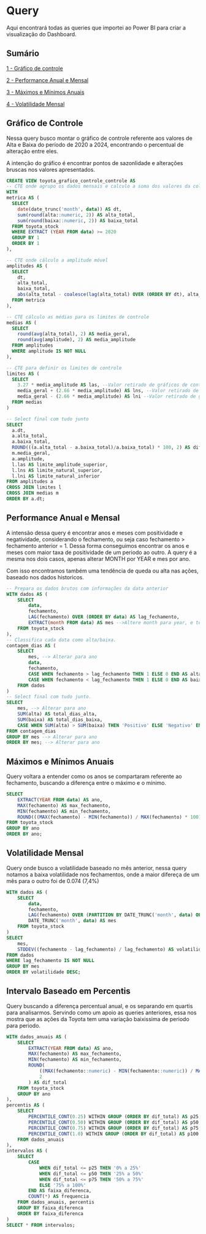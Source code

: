 # Query
Aqui encontrará todas as queries que importei ao Power BI para criar a visualização do Dashboard.

## Sumário
[1 - Gráfico de controle](#Gráfico-de-controle)

[2 - Performance Anual e Mensal](#Performance-Anual-e-Mensal)

[3 - Máximos e Mínimos Anuais](#Máximos-e-Mínimos-Anuais)

[4 - Volatilidade Mensal](#Volatilidade-Mensal)

## Gráfico de Controle
Nessa query busco montar o gráfico de controle referente aos valores de Alta e Baixa do período de 2020 a 2024, encontrando o percentual de alteração entre eles.

A intenção do gráfico é encontrar pontos de sazonlidade e alterações bruscas nos valores apresentados.


```sql
CREATE VIEW toyota_grafico_controle_controle AS
-- CTE onde agrupo os dados mensais e calculo a soma dos valores da coluna.
WITH 
metrica AS (
  SELECT 
    date(date_trunc('month', data)) AS dt,
    sum(round(alta::numeric, 2)) AS alta_total,
    sum(round(baixa::numeric, 2)) AS baixa_total
  FROM toyota_stock
  WHERE EXTRACT (YEAR FROM data) >= 2020 
  GROUP BY 1
  ORDER BY 1
),

-- CTE onde cálculo a amplitude móvel
amplitudes AS (
  SELECT 
    dt,
    alta_total,
    baixa_total,
    abs(alta_total - coalesce(lag(alta_total) OVER (ORDER BY dt), alta_total)) AS amplitude --Faço o uso de coalesce para evitar o uso de outra cte
  FROM metrica
),

-- CTE cálculo as médias para os limites de controle
medias AS (
  SELECT
    round(avg(alta_total), 2) AS media_geral,
    round(avg(amplitude), 2) AS media_amplitude
  FROM amplitudes
  WHERE amplitude IS NOT NULL
),

-- CTE para definir os limites de controle
limites AS (
  SELECT
    3.27 * media_amplitude AS las, --Valor retirado de gráficos de controle XMR
    media_geral + (2.66 * media_amplitude) AS lns, --Valor retirado de gráficos de controle XMR
    media_geral - (2.66 * media_amplitude) AS lni --Valor retirado de gráficos de controle XMR
  FROM medias
)

-- Select final com tudo junto
SELECT
  a.dt,
  a.alta_total,
  a.baixa_total,
  ROUND(((a.alta_total - a.baixa_total)/a.baixa_total) * 100, 2) AS diferenca,
  m.media_geral,
  a.amplitude,
  l.las AS limite_amplitude_superior,
  l.lns AS limite_natural_superior,
  l.lni AS limite_natural_inferior
FROM amplitudes a
CROSS JOIN limites l
CROSS JOIN medias m
ORDER BY a.dt;
```
## Performance Anual e Mensal
A intensão dessa query é encontrar anos e meses com positividade e negatividade, considerando o fechamento, ou seja caso fechamento > fechamento anterior = 1. Dessa forma conseguimos encontrar os anos e meses com maior taxa de positividade de um periodo ao outro. A query é a mesma nos dois casos, apenas alterar MONTH por YEAR e mes por ano.

Com isso encontramos também uma tendência de queda ou alta nas ações, baseado nos dados historicos.

```sql
-- Prepara os dados brutos com informações da data anterior
WITH dados AS (
    SELECT 
        data,
        fechamento,
        LAG(fechamento) OVER (ORDER BY data) AS lag_fechamento,
        EXTRACT(month FROM data) AS mes -->Altere month para year, e tera o resultado anual, o Alias é interessante mudar para ano
    FROM toyota_stock
),
-- Classifica cada data como alta/baixa.
contagem_dias AS (
    SELECT 
        mes, --> Alterar para ano
        data,
        fechamento,
        CASE WHEN fechamento > lag_fechamento THEN 1 ELSE 0 END AS alta,
        CASE WHEN fechamento < lag_fechamento THEN 1 ELSE 0 END AS baixa
    FROM dados
)
-- Select final com tudo junto.
SELECT 
    mes, --> Alterar para ano
    SUM(alta) AS total_dias_alta,
    SUM(baixa) AS total_dias_baixa,
    CASE WHEN SUM(alta) > SUM(baixa) THEN 'Positivo' ELSE 'Negativo' END AS positivo_negativo
FROM contagem_dias
GROUP BY mes --> Alterar para ano
ORDER BY mes; --> Alterar para ano
```
## Máximos e Mínimos Anuais
Query voltara a entender como os anos se compartaram referente ao fechamento, buscando a diferença entre o máximo e o mínimo.

```sql
SELECT 
    EXTRACT(YEAR FROM data) AS ano, 
    MAX(fechamento) AS max_fechamento,
    MIN(fechamento) AS min_fechamento,
    ROUND(((MAX(fechamento) - MIN(fechamento)) / MAX(fechamento) * 100)::numeric, 2) AS dif_total
FROM toyota_stock
GROUP BY ano
ORDER BY ano;
```
## Volatilidade Mensal
Query onde busco a volatilidade baseado no mês anterior, nessa query notamos a baixa volatilidade nos fechamentos, onde a maior difereça de um mês para o outro foi de 0.074 (7,4%)

```sql
WITH dados AS (
    SELECT 
        data,
        fechamento,
        LAG(fechamento) OVER (PARTITION BY DATE_TRUNC('month', data) ORDER BY data) AS lag_fechamento,
        DATE_TRUNC('month', data) AS mes
    FROM toyota_stock
)
SELECT 
    mes,
    STDDEV((fechamento - lag_fechamento) / lag_fechamento) AS volatilidade
FROM dados
WHERE lag_fechamento IS NOT NULL
GROUP BY mes
ORDER BY volatilidade DESC;
```
## Intervalo Baseado em Percentis
Query buscando a diferença percentual anual, e os separando em quartis para analisarmos. Servindo como um apoio as queries anteriores, essa nos mostra que as ações da Toyota tem uma variação baixissima de periodo para periodo.

```sql
WITH dados_anuais AS (
    SELECT 
        EXTRACT(YEAR FROM data) AS ano,
        MAX(fechamento) AS max_fechamento,
        MIN(fechamento) AS min_fechamento,
        ROUND(
            ((MAX(fechamento::numeric) - MIN(fechamento::numeric)) / MAX(fechamento::numeric)) * 100, 
            2
        ) AS dif_total
    FROM toyota_stock
    GROUP BY ano
),
percentis AS (
    SELECT 
        PERCENTILE_CONT(0.25) WITHIN GROUP (ORDER BY dif_total) AS p25,
        PERCENTILE_CONT(0.50) WITHIN GROUP (ORDER BY dif_total) AS p50,
        PERCENTILE_CONT(0.75) WITHIN GROUP (ORDER BY dif_total) AS p75,
        PERCENTILE_CONT(1.0) WITHIN GROUP (ORDER BY dif_total) AS p100
    FROM dados_anuais
),
intervalos AS (
    SELECT 
        CASE
            WHEN dif_total <= p25 THEN '0% a 25%'
            WHEN dif_total <= p50 THEN '25% a 50%'
            WHEN dif_total <= p75 THEN '50% a 75%'
            ELSE '75% a 100%'
        END AS faixa_diferenca,
        COUNT(*) AS frequencia
    FROM dados_anuais, percentis
    GROUP BY faixa_diferenca
    ORDER BY faixa_diferenca
)
SELECT * FROM intervalos;
```
